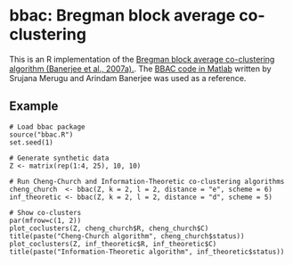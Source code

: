 # bbac: Bregman block average co-clustering

This is an R implementation of the [Bregman block average co-clustering algorithm (Banerjee et al., 2007a).](http://www.jmlr.org/papers/volume8/banerjee07a/banerjee07a.pdf). The [BBAC code in Matlab](http://www.ideal.ece.utexas.edu/software.html) written by Srujana Merugu and Arindam Banerjee was used as a reference.

## Example

```{r}
# Load bbac package
source("bbac.R")
set.seed(1)

# Generate synthetic data
Z <- matrix(rep(1:4, 25), 10, 10)

# Run Cheng-Church and Information-Theoretic co-clustering algorithms
cheng_church  <- bbac(Z, k = 2, l = 2, distance = "e", scheme = 6)
inf_theoretic <- bbac(Z, k = 2, l = 2, distance = "d", scheme = 5)

# Show co-clusters
par(mfrow=c(1, 2))
plot_coclusters(Z, cheng_church$R, cheng_church$C)
title(paste("Cheng-Church algorithm", cheng_church$status))
plot_coclusters(Z, inf_theoretic$R, inf_theoretic$C)
title(paste("Information-Theoretic algorithm", inf_theoretic$status))
```